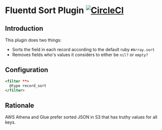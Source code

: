 # Fluentd Sort Plugin [![CircleCI](https://circleci.com/gh/sampointer/fluent-plugin-record-sort.svg?style=shield)](https://circleci.com/gh/sampointer/fluent-plugin-record-sort)

## Introduction
This plugin does two things:

* Sorts the field in each record according to the default ruby `#Array.sort`
* Removes fields who's values it considers to either be `nil?` or `empty?`

## Configuration
```xml
<filter **>
  @type record_sort
</filter>
```

## Rationale
AWS Athena and Glue prefer sorted JSON in S3 that has truthy values for all keys.
